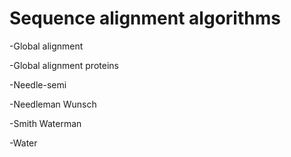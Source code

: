 # Sequence alignment algorithms

  -Global alignment
  
  -Global alignment proteins
  
  -Needle-semi
  
  -Needleman Wunsch
  
  -Smith Waterman
  
  -Water
